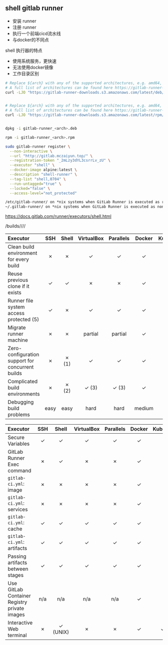 ## shell gitlab runner

* 安装 runner
* 注册 runner
* 执行一个前端cicd流水线
* 与docker的不同点

shell 执行器的特点
* 使用系统服务，更快速
* 无法使用docker镜像
* 工作目录区别

```bash
# Replace ${arch} with any of the supported architectures, e.g. amd64, arm, arm64
# A full list of architectures can be found here https://gitlab-runner-downloads.s3.amazonaws.com/latest/index.html
curl -LJO "https://gitlab-runner-downloads.s3.amazonaws.com/latest/deb/gitlab-runner_${arch}.deb"


# Replace ${arch} with any of the supported architectures, e.g. amd64, arm, arm64
# A full list of architectures can be found here https://gitlab-runner-downloads.s3.amazonaws.com/latest/index.html
curl -LJO "https://gitlab-runner-downloads.s3.amazonaws.com/latest/rpm/gitlab-runner_amd64.rpm"


dpkg -i gitlab-runner_<arch>.deb

rpm -i gitlab-runner_<arch>.rpm

sudo gitlab-runner register \
  --non-interactive \
  --url "http://gitlab.mczaiyun.top/" \
  --registration-token "_2mLzy3dYL3csrrLv_zU" \
  --executor "shell" \
  --docker-image alpine:latest \
  --description "shell-runner" \
  --tag-list "shell,0704" \
  --run-untagged="true" \
  --locked="false" \
  --access-level="not_protected"

```

```md
/etc/gitlab-runner/ on *nix systems when GitLab Runner is executed as root (this is also the path for service configuration)
~/.gitlab-runner/ on *nix systems when GitLab Runner is executed as non-root
```

https://docs.gitlab.com/runner/executors/shell.html

<working-directory>/builds/<short-token>/<concurrent-id>/<namespace>/<project-name>


| Executor                                          | SSH  | Shell   | VirtualBox | Parallels | Docker | Kubernetes | Custom         |
|:--------------------------------------------------|:----:|:-------:|:----------:|:---------:|:------:|:----------:|---------------:|
| Clean build environment for every build           | ✗    | ✗       | ✓          | ✓         | ✓      | ✓          |conditional (4) |
| Reuse previous clone if it exists                 | ✓    | ✓       | ✗          | ✗         | ✓      | ✗          |conditional (4) |
| Runner file system access protected (5)           | ✓    | ✗       | ✓          | ✓         | ✓      | ✓           |conditional    |
| Migrate runner machine                            | ✗    | ✗       | partial    | partial   | ✓      | ✓          |✓               |
| Zero-configuration support for concurrent builds  | ✗    | ✗ (1)   | ✓          | ✓         | ✓      | ✓          |conditional (4) |
| Complicated build environments                    | ✗    | ✗ (2)   | ✓ (3)      | ✓ (3)     | ✓      | ✓          |✓               |
| Debugging build problems                          | easy | easy    | hard       | hard      | medium | medium     |medium          |



| Executor                                     | SSH  | Shell   |VirtualBox  | Parallels | Docker | Kubernetes | Custom |
|:---------------------------------------------|:----:|:-------:|:----------:|:---------:|:------:|:----------:|:------:|
| Secure Variables                             | ✓    | ✓       | ✓          | ✓         | ✓      | ✓          | ✓      |
| GitLab Runner Exec command                   | ✗    | ✓       | ✗          | ✗         | ✓      | ✓          | ✓      |
| `gitlab-ci.yml`: image                       | ✗    | ✗       | ✗          | ✗         | ✓      | ✓          | ✓ (via [`$CUSTOM_ENV_CI_JOB_IMAGE`](custom.md#stages)      |
| `gitlab-ci.yml`: services                    | ✗    | ✗       | ✗          | ✗         | ✓      | ✓          | ✓      |
| `gitlab-ci.yml`: cache                       | ✓    | ✓       | ✓          | ✓         | ✓      | ✓          | ✓      |
| `gitlab-ci.yml`: artifacts                   | ✓    | ✓       | ✓          | ✓         | ✓      | ✓          | ✓      |
| Passing artifacts between stages             | ✓    | ✓       | ✓          | ✓         | ✓      | ✓          | ✓      |
| Use GitLab Container Registry private images | n/a  | n/a     | n/a        | n/a       | ✓      | ✓          | n/a    |
| Interactive Web terminal                     | ✗    | ✓ (UNIX)| ✗          | ✗         | ✓      | ✓ (1)      | ✗      |

